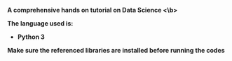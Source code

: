 <b> A comprehensive hands on tutorial on Data Science <\b>

The language used is:
- Python 3

Make sure the referenced libraries are installed before running the codes

